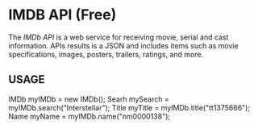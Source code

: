 ﻿# IMDB API (Free) #
The *IMDb API* is a web service for receiving movie, serial and cast information. APIs results is a JSON and includes items such as movie specifications, images, posters, trailers, ratings, and more.

## USAGE ##

IMDb myIMDb = new IMDb();
Searh mySearch = myIMDb.search("Interstellar");
Title myTitle = myIMDb.title("tt1375666");
Name myName = myIMDb.name("nm0000138");



